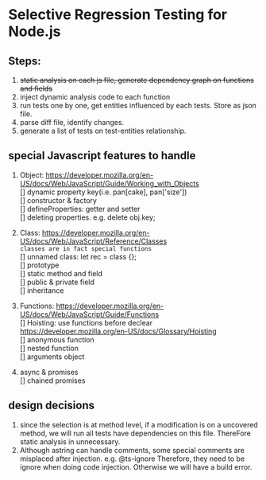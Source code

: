 # Selective Regression Testing for Node.js

## Steps: <br /> 
1. ~~static analysis on each js file, generate dependency graph on functions and fields~~
2. inject dynamic analysis code to each function
3. run tests one by one, get entities influenced by each tests. Store as json file.
4. parse diff file, identify changes.
5. generate a list of tests on test-entities relationship.


## special Javascript features to handle<br /> 
1) Object: https://developer.mozilla.org/en-US/docs/Web/JavaScript/Guide/Working_with_Objects <br /> 
	[] dynamic property key(i.e. pan[cake], pan['size']) <br />
	[] constructor & factory <br />
	[] defineProperties: getter and setter <br />
	[] deleting properties. e.g. delete obj.key;  <br />

2) Class: https://developer.mozilla.org/en-US/docs/Web/JavaScript/Reference/Classes <br />
   `classes are in fact special functions` <br />
	[] unnamed class: let rec = class {}; <br />
	[] prototype <br />
	[] static method and field <br />
	[] public & private field <br />
	[] inheritance <br />


3) Functions: https://developer.mozilla.org/en-US/docs/Web/JavaScript/Guide/Functions <br />
	[] Hoisting: use functions before declear https://developer.mozilla.org/en-US/docs/Glossary/Hoisting <br />
	[] anonymous function <br />
	[] nested function <br />
	[] arguments object <br />


4) async & promises <br />
	[] chained promises

## design decisions
1. since the selection is at method level, if a modification is on a uncovered method, we will run all tests have dependencies on this file. ThereFore static analysis in unnecessary.
2. Although astring can handle comments, some special comments are misplaced after injection. e.g. @ts-ignore Therefore, they need to be ignore when doing code injection. Otherwise we will have a build error.

